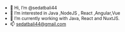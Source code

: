 - 👋 Hi, I’m @sedatbali44
- 👀 I’m interested in Java ,NodeJS , React ,Angular,Vue
- 🌱 I’m currently working with Java, React and NuxtJS.
- 📫 sedatbali44@gmail.com

<!---
sedatbali44/sedatbali44 is a ✨ special ✨ repository because its `README.md` (this file) appears on your GitHub profile.
You can click the Preview link to take a look at your changes.
--->
